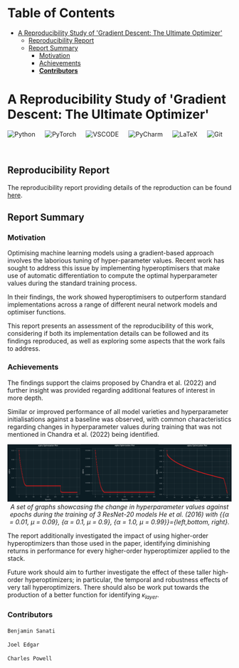 Table of Contents
=================

* [A Reproducibility Study of 'Gradient Descent: The Ultimate Optimizer'](#a-reproducibility-study-of-gradient-descent-the-ultimate-optimizer)
   * [Reproducibility Report](#reproducibility-report)
   * [Report Summary](#report-summary)
      * [Motivation](#motivation)
      * [Achievements](#achievements)
      * [**Contributors**](#contributors)

# A Reproducibility Study of 'Gradient Descent: The Ultimate Optimizer'

![Python](https://img.shields.io/badge/python-3670A0?style=for-the-badge&logo=python&logoColor=ffdd54) &emsp;
![PyTorch](https://img.shields.io/badge/PyTorch-%23EE4C2C.svg?style=for-the-badge&logo=PyTorch&logoColor=white) &emsp;
![VSCODE](https://img.shields.io/badge/Visual_Studio_Code-0078D4?style=for-the-badge&logo=visual%20studio%20code&logoColor=white) &emsp;
![PyCharm](https://img.shields.io/badge/pycharm-143?style=for-the-badge&logo=pycharm&logoColor=black&color=black&labelColor=green) &emsp;
![LaTeX](https://img.shields.io/badge/latex-%23008080.svg?style=for-the-badge&logo=latex&logoColor=white) &emsp;
![Git](https://img.shields.io/badge/git-%23F05033.svg?style=for-the-badge&logo=git&logoColor=white)

<br />

## Reproducibility Report

The reproducibility report providing details of the reproduction can be found [here](COMP6258__Reproducibility_Challenge.pdf).

## Report Summary

### Motivation 

Optimising machine learning models using a gradient-based approach involves the laborious tuning of hyper-parameter values. Recent work has sought to address this issue by implementing hyperoptimisers that make use of automatic differentiation to compute the optimal hyperparameter values
during the standard training process. 

In their findings, the work showed hyperoptimisers to outperform standard implementations across a range of different neural network models and optimiser
functions. 

This report presents an assessment of the reproducibility of this work, considering if both its implementation details can be followed and its findings reproduced, as well as exploring some aspects that the work fails to address. 

### Achievements

The findings support the claims proposed by Chandra et al. (2022) and further insight was provided regarding additional features of interest in more depth.

Similar or improved performance of all model varieties and hyperparameter initialisations against a baseline was observed, with common characteristics regarding changes in hyperparameter values during training that was not mentioned in Chandra et al. (2022) being identified. 

<p align="center">
  <img src="./READMEimgs/CNN_plot.png" width="900"/>
   <em> A set of graphs showcasing the change in hyperparameter values against epochs during the training of 3 ResNet-20 models He et al. (2016) with {{α = 0.01, µ = 0.09}, {α = 0.1, µ = 0.9}, {α = 1.0, µ = 0.99}}={left,bottom, right}.</em>
</p>

The report additionally investigated the impact of using higher-order hyperoptimizers than those used in the paper,
identifying diminishing returns in performance for every higher-order hyperoptimizer applied to the stack. 

Future work should aim to further investigate the effect of these taller high-order hyperoptimizers; in particular, the
temporal and robustness effects of very tall hyperoptimizers. There should also be work put towards the production of
a better function for identifying $κ_{layer}$.

### **Contributors**

``Benjamin Sanati``

``Joel Edgar``

``Charles Powell``